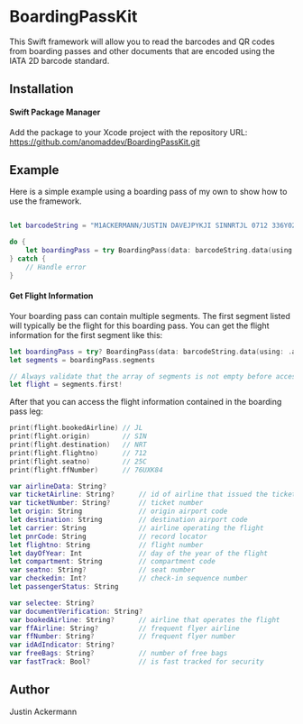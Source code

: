 # BoardingPassKit

This Swift framework will allow you to read the barcodes and QR codes from boarding passes and other documents that are encoded using the IATA 2D barcode standard.

## Installation
#### Swift Package Manager
Add the package to your Xcode project with the repository URL: 
https://github.com/anomaddev/BoardingPassKit.git

## Example
Here is a simple example using a boarding pass of my own to show how to use the framework.

```swift

let barcodeString = "M1ACKERMANN/JUSTIN DAVEJPYKJI SINNRTJL 0712 336Y025C0231 348>3180 O9335BJL 01315361700012900174601118720 JL AA 76UXK84             3"

do {
    let boardingPass = try BoardingPass(data: barcodeString.data(using: .ascii))
} catch {
    // Handle error
}
```

#### Get Flight Information
Your boarding pass can contain multiple segments. The first segment listed will typically be the flight for this boarding pass. You can get the flight information for the first segment like this:

```swift
let boardingPass = try? BoardingPass(data: barcodeString.data(using: .ascii))
let segments = boardingPass.segments

// Always validate that the array of segments is not empty before accessing the first element
let flight = segments.first! 
```

After that you can access the flight information contained in the boarding pass leg:
```swift 
print(flight.bookedAirline) // JL
print(flight.origin)        // SIN
print(flight.destination)   // NRT
print(flight.flightno)      // 712
print(flight.seatno)        // 25C
print(flight.ffNumber)      // 76UXK84
```

```swift
var airlineData: String?
var ticketAirline: String?      // id of airline that issued the ticket
var ticketNumber: String?       // ticket number
let origin: String              // origin airport code
let destination: String         // destination airport code     
let carrier: String             // airline operating the flight
let pnrCode: String             // record locator
let flightno: String            // flight number
let dayOfYear: Int              // day of the year of the flight
let compartment: String         // compartment code
var seatno: String?             // seat number
var checkedin: Int?             // check-in sequence number      
let passengerStatus: String    

var selectee: String?
var documentVerification: String?
var bookedAirline: String?      // airline that operates the flight
var ffAirline: String?          // frequent flyer airline
var ffNumber: String?           // frequent flyer number
var idAdIndicator: String?          
var freeBags: String?           // number of free bags
var fastTrack: Bool?            // is fast tracked for security
```

## Author
Justin Ackermann